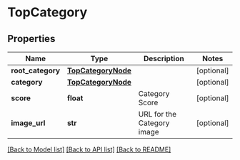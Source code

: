 # TopCategory

## Properties
Name | Type | Description | Notes
------------ | ------------- | ------------- | -------------
**root_category** | [**TopCategoryNode**](TopCategoryNode.md) |  | [optional] 
**category** | [**TopCategoryNode**](TopCategoryNode.md) |  | [optional] 
**score** | **float** | Category Score | [optional] 
**image_url** | **str** | URL for the Category image | [optional] 

[[Back to Model list]](../README.md#documentation-for-models) [[Back to API list]](../README.md#documentation-for-api-endpoints) [[Back to README]](../README.md)


